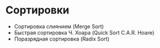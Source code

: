 # Сортировки
- Сортировка слиянием (Merge Sort)
- Быстрая сортировка Ч. Хоара (Quick Sort C.A.R. Hoare)
- Поразрядная сортировка (Radix Sort)
